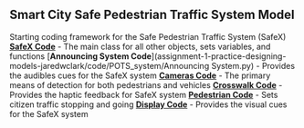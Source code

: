 ## Smart City Safe Pedestrian Traffic System Model

Starting coding framework for the Safe Pedestrian Traffic System (SafeX)
[**SafeX Code**](assignment-1-practice-designing-models-jaredwclark/code/POTS_system/SafeX.py) - The main class for all other objects, sets variables, and functions
[**Announcing System Code**](assignment-1-practice-designing-models-jaredwclark/code/POTS_system/Announcing System.py) - Provides the audibles cues for the SafeX system
[**Cameras Code**](assignment-1-practice-designing-models-jaredwclark/code/POTS_system/Cameras.py) - The primary means of detection for both pedestrians and vehicles
[**Crosswalk Code**](assignment-1-practice-designing-models-jaredwclark/code/POTS_system/Crosswalk.py) - Provides the haptic feedback for SafeX system
[**Pedestrian Code**](assignment-1-practice-designing-models-jaredwclark/code/POTS_system/Pedestrian.py) - Sets citizen traffic stopping and going
[**Display Code**](assignment-1-practice-designing-models-jaredwclark/code/POTS_system/Display.py) - Provides the visual cues for the SafeX system
